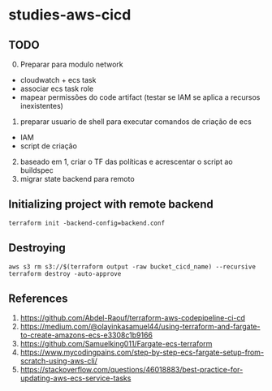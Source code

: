 # studies-aws-cicd


## TODO
0. Preparar para modulo network 
  - cloudwatch + ecs task
  - associar ecs task role 
  - mapear permissões do code artifact (testar se IAM se aplica a recursos inexistentes)

1. preparar usuario de shell para executar comandos de criação de ecs
  - IAM
  - script de criação
2. baseado em 1, criar o TF das políticas e acrescentar o script ao buildspec
10. migrar state backend para remoto


## Initializing project with remote backend
```shell
terraform init -backend-config=backend.conf
```

## Destroying

```shell
aws s3 rm s3://$(terraform output -raw bucket_cicd_name) --recursive 
terraform destroy -auto-approve
```

## References
1. https://github.com/Abdel-Raouf/terraform-aws-codepipeline-ci-cd
2. https://medium.com/@olayinkasamuel44/using-terraform-and-fargate-to-create-amazons-ecs-e3308c1b9166
3. https://github.com/Samuelking011/Fargate-ecs-terraform
4. https://www.mycodingpains.com/step-by-step-ecs-fargate-setup-from-scratch-using-aws-cli/
5. https://stackoverflow.com/questions/46018883/best-practice-for-updating-aws-ecs-service-tasks